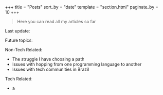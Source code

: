 +++
title = "Posts"
sort_by = "date"
template = "section.html"
paginate_by = 10
+++

> Here you can read all my articles so far

Last update: <span id="current-date"></span>

Future topics:

Non-Tech Related:

- The struggle I have choosing a path
- Issues with hopping from one programming language to another
- Issues with tech communities in Brazil

Tech Related:

- a

<script>
    const lastUpdate = new Date("September 18, 2025 14:07:00");
    const options = {
        weekday: 'long',
        year: 'numeric',
        month: 'long',
        day: 'numeric'
    };
    const formattedDate = lastUpdate.toLocaleDateString('en-US', options);
    document.getElementById('current-date').textContent = formattedDate;
</script>
